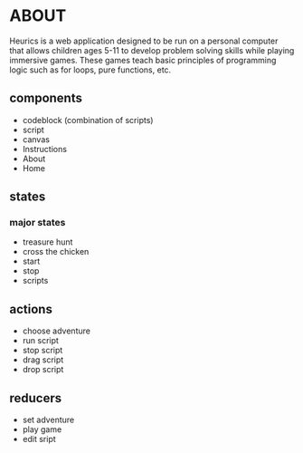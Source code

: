 # ABOUT
Heurics is a web application designed to be run on a personal computer that allows children ages 5-11 to develop problem solving skills while playing immersive games. These games teach basic principles of programming logic such as for loops, pure functions, etc. 

## components
- codeblock (combination of scripts)
- script
- canvas
- Instructions
- About
- Home

## states

### major states
- treasure hunt
- cross the chicken
- start
- stop
- scripts

## actions
- choose adventure
- run script
- stop script
- drag script
- drop script

## reducers
- set adventure
- play game
- edit sript
